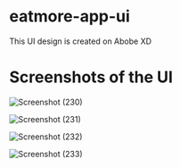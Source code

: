 # eatmore-app-ui
This UI design is created on Abobe XD 

# Screenshots of the UI
![Screenshot (230)](https://user-images.githubusercontent.com/65160026/167173710-9d3404e4-f6f7-47f2-aa99-e32804226316.png)

![Screenshot (231)](https://user-images.githubusercontent.com/65160026/167173769-472a83e3-2ff2-4b70-8d26-311e6a207a3f.png)

![Screenshot (232)](https://user-images.githubusercontent.com/65160026/167173841-3f687342-41e5-4441-90c2-35081cb90ea8.png)

![Screenshot (233)](https://user-images.githubusercontent.com/65160026/167173944-2579c9b8-790b-4f38-8b31-807fbeeeda5a.png)
